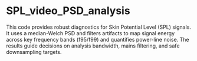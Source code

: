# SPL_video_PSD_analysis
This code provides robust diagnostics for Skin Potential Level (SPL) signals. It uses a median-Welch PSD and filters artifacts to map signal energy across key frequency bands (f95/f99) and quantifies power-line noise. The results guide decisions on analysis bandwidth, mains filtering, and safe downsampling targets.
